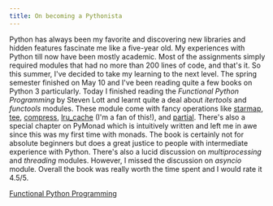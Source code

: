 ```yaml
---
title: On becoming a Pythonista
---
```

Python has always been my favorite and discovering new libraries and hidden features fascinate me like a five-year old. My experiences with Python till now have been mostly academic. Most of the assignments simply required modules that had no more than 200 lines of code, and that's it. So this summer, I've decided to take my learning to the next level. The spring semester finished on May 10 and I've been reading quite a few books on Python 3 particularly. Today I finished reading the *Functional Python Programming* by Steven Lott and learnt quite a deal about _itertools_ and _functools_ modules. These module come with fancy operations like [starmap](https://docs.python.org/3.5/library/itertools.html#itertools.starmap), [tee](https://docs.python.org/3.5/library/itertools.html#itertools.tee), [compress](https://docs.python.org/3.5/library/itertools.html#itertools.compress), [lru_cache](https://docs.python.org/3.5/library/functools.html#functools.lru_cache) (I'm a fan of this!), and [partial](https://docs.python.org/3.5/library/functools.html#functools.partial). There's also a special chapter on PyMonad which is intuitively written and left me in awe since this was my first time with monads. The book is certainly not for absolute beginners but does a great justice to people with intermediate experience with Python. There's also a lucid discussion on _multiprocessing_ and _threading_ modules. However, I missed the discussion on _asyncio_ module. Overall the book was really worth the time spent and I would rate it 4.5/5.

<a class="embedly-card" data-card-key="7c70f62e96804edda8009c0ee51c65ae" data-card-controls="0" href="http://www.amazon.com/Functional-Python-Programming-Steven-Lott/dp/1784396990">Functional Python Programming</a>
<script async src="//cdn.embedly.com/widgets/platform.js" charset="UTF-8"></script>
